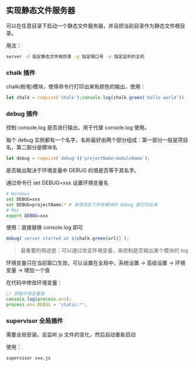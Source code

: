 ## 实现静态文件服务器

可以在任意目录下启动一个静态文件服务器，并且把当前目录作为静态文件根目录。

用法：

```bash
server -d 指定静态文件根目录 -p 指定端口号 -o 指定监听的主机
```

### chalk 插件

chalk(粉笔)模块，使得命令行打印出来有颜色的输出，使用：

```js
let chalk = require('chalk');console.log(chalk.green('hello world'))
```

### debug 插件

控制 console.log 是否进行输出，用于代替 console.log 使用。

每个 debug 实例都有一个名字，名称最好由两个部分组成：第一部分一般是项目名，第二部分是模块名

```js
let debug = require('debug')('projectName:moduleName');
```

是否输出取决于环境变量中 DEBUG 的值是否等于其名字。

通过命令行 set DEBUG=xxx 设置环境变量名

```bash
# Windows
set DEBUG=xxx
set DEBUG=projectName:* # 使得项目下所有模块的 debug 都打印出来
# Mac
export DEBUG=xxx
```

使用：直接替换 console.log 即可

```js
debug(`server started at ${chalk.green(url)}`);
```

> 最重要的用途是：可以通过改变环境变量，来控制是否输出某个模块的 log

环境变量只在当前窗口生效，可以设置在全局中，系统设置 -> 高级设置 -> 环境变量 -> 增加一个值

在代码中修改环境变量：

```js
// 获取环境变量值
console.log(process.env);
process.env.DEBUG = 'static:*';
```

### supervisor 全局插件

需要全局安装。会监听 js 文件的变化，然后自动重新启动

使用：

```bash
supervisor xxx.js
```
